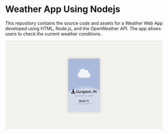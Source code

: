 # Weather App Using Nodejs

This repository contains the source code and assets for a Weather Web App developed using HTML, Node.js, and the OpenWeather API. The app allows users to check the current weather conditions.

![](https://github.com/AryanGandotra/Weather-App-Nodejs/blob/main/Images/Screenshot%202023-05-14%20at%203.20.36%20PM.png)

